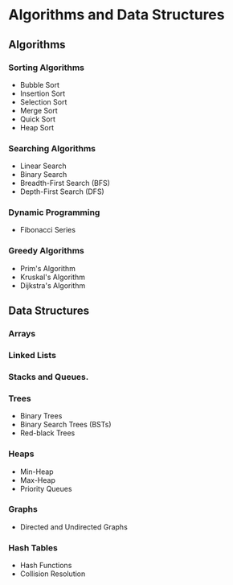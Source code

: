 # Algorithms and Data Structures

## Algorithms

### Sorting Algorithms

- Bubble Sort
- Insertion Sort
- Selection Sort
- Merge Sort
- Quick Sort
- Heap Sort

### Searching Algorithms

- Linear Search
- Binary Search
- Breadth-First Search (BFS)
- Depth-First Search (DFS)

### Dynamic Programming

- Fibonacci Series

### Greedy Algorithms

- Prim's Algorithm
- Kruskal's Algorithm
- Dijkstra's Algorithm

## Data Structures

### Arrays

### Linked Lists

### Stacks and Queues.

### Trees

- Binary Trees
- Binary Search Trees (BSTs)
- Red-black Trees

### Heaps

- Min-Heap
- Max-Heap
- Priority Queues

### Graphs

- Directed and Undirected Graphs

### Hash Tables

- Hash Functions
- Collision Resolution
